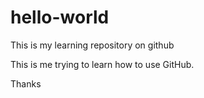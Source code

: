 # hello-world
This is my learning repository on github

This is me trying to learn how to use GitHub.

Thanks
